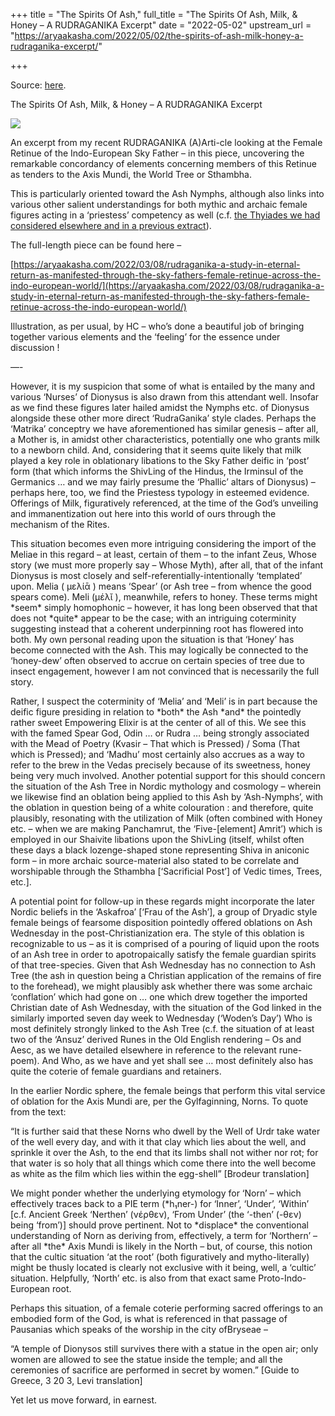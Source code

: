 +++
title = "The Spirits Of Ash,"
full_title = "The Spirits Of Ash, Milk, & Honey – A RUDRAGANIKA Excerpt"
date = "2022-05-02"
upstream_url = "https://aryaakasha.com/2022/05/02/the-spirits-of-ash-milk-honey-a-rudraganika-excerpt/"

+++

Source: [here](https://aryaakasha.com/2022/05/02/the-spirits-of-ash-milk-honey-a-rudraganika-excerpt/).

The Spirits Of Ash, Milk, & Honey – A RUDRAGANIKA Excerpt

![](https://aryaakasha.files.wordpress.com/2022/05/279340846_369981231745539_1106476884686222868_n.jpg?w=819)

An excerpt from my recent RUDRAGANIKA (A)Arti-cle looking at the Female Retinue of the Indo-European Sky Father – in this piece, uncovering the remarkable concordancy of elements concerning members of this Retinue as tenders to the Axis Mundi, the World Tree or Sthambha.

This is particularly oriented toward the Ash Nymphs, although also links into various other salient understandings for both mythic and archaic female figures acting in a ‘priestess’ competency as well (c.f. [the Thyiades we had considered elsewhere and in a previous extract](https://aryaakasha.com/2022/04/20/the-thiasos-of-dionysus-a-rudraganika-excerpt/)).

The full-length piece can be found here –

[https://aryaakasha.com/2022/03/08/rudraganika-a-study-in-eternal-return-as-manifested-through-the-sky-fathers-female-retinue-across-the-indo-european-world/](https://aryaakasha.com/2022/03/08/rudraganika-a-study-in-eternal-return-as-manifested-through-the-sky-fathers-female-retinue-across-the-indo-european-world/)

Illustration, as per usual, by HC – who’s done a beautiful job of bringing together various elements and the ‘feeling’ for the essence under discussion !

—-

However, it is my suspicion that some of what is entailed by the many and various ‘Nurses’ of Dionysus is also drawn from this attendant well. Insofar as we find these figures later hailed amidst the Nymphs etc. of Dionysus alongside these other more direct ‘RudraGanika’ style clades. Perhaps the ‘Matrika’ conceptry we have aforementioned has similar genesis – after all, a Mother is, in amidst other characteristics, potentially one who grants milk to a newborn child. And, considering that it seems quite likely that milk played a key role in oblationary libations to the Sky Father deific in ‘post’ form (that which informs the ShivLing of the Hindus, the Irminsul of the Germanics … and we may fairly presume the ‘Phallic’ altars of Dionysus) – perhaps here, too, we find the Priestess typology in esteemed evidence. Offerings of Milk, figuratively referenced, at the time of the God’s unveiling and immanentization out here into this world of ours through the mechanism of the Rites.

This situation becomes even more intriguing considering the import of the Meliae in this regard – at least, certain of them – to the infant Zeus, Whose story (we must more properly say – Whose Myth), after all, that of the infant Dionysus is most closely and self-referentially-intentionally ‘templated’ upon. Melia ( μελίᾱ ) means ‘Spear’ (or Ash tree – from whence the good spears come). Meli (μέλῐ ), meanwhile, refers to honey. These terms might \*seem\* simply homophonic – however, it has long been observed that that does not \*quite\* appear to be the case; with an intriguing coterminity suggesting instead that a coherent underpinning root has flowered into both. My own personal reading upon the situation is that ‘Honey’ has become connected with the Ash. This may logically be connected to the ‘honey-dew’ often observed to accrue on certain species of tree due to insect engagement, however I am not convinced that is necessarily the full story.

Rather, I suspect the coterminity of ‘Melia’ and ‘Meli’ is in part because the deific figure presiding in relation to \*both\* the Ash \*and\* the pointedly rather sweet Empowering Elixir is at the center of all of this. We see this with the famed Spear God, Odin … or Rudra … being strongly associated with the Mead of Poetry (Kvasir – That which is Pressed) / Soma (That which is Pressed); and ‘Madhu’ most certainly also accrues as a way to refer to the brew in the Vedas precisely because of its sweetness, honey being very much involved. Another potential support for this should concern the situation of the Ash Tree in Nordic mythology and cosmology – wherein we likewise find an oblation being applied to this Ash by ‘Ash-Nymphs’, with the oblation in question being of a white colouration : and therefore, quite plausibly, resonating with the utilization of Milk (often combined with Honey etc. – when we are making Panchamrut, the ‘Five-\[element\] Amrit’) which is employed in our Shaivite libations upon the ShivLing (itself, whilst often these days a black lozenge-shaped stone representing Shiva in aniconic form – in more archaic source-material also stated to be correlate and worshipable through the Sthambha \[‘Sacrificial Post’\] of Vedic times, Trees, etc.\].

A potential point for follow-up in these regards might incorporate the later Nordic beliefs in the ‘Askafroa’ \[‘Frau of the Ash’\], a group of Dryadic style female beings of fearsome disposition pointedly offered oblations on Ash Wednesday in the post-Christianization era. The style of this oblation is recognizable to us – as it is comprised of a pouring of liquid upon the roots of an Ash tree in order to apotropaically satisfy the female guardian spirits of that tree-species. Given that Ash Wednesday has no connection to Ash Tree (the ash in question being a Christian application of the remains of fire to the forehead), we might plausibly ask whether there was some archaic ‘conflation’ which had gone on … one which drew together the imported Christian date of Ash Wednesday, with the situation of the God linked in the similarly imported seven day week to Wednesday (‘Woden’s Day’) Who is most definitely strongly linked to the Ash Tree (c.f. the situation of at least two of the ‘Ansuz’ derived Runes in the Old English rendering – Os and Aesc, as we have detailed elsewhere in reference to the relevant rune-poem). And Who, as we have and yet shall see … most definitely also has quite the coterie of female guardians and retainers.

In the earlier Nordic sphere, the female beings that perform this vital service of oblation for the Axis Mundi are, per the Gylfaginning, Norns. To quote from the text:

“It is further said that these Norns who dwell by the Well of Urdr take water of the well every day, and with it that clay which lies about the well, and sprinkle it over the Ash, to the end that its limbs shall not wither nor rot; for that water is so holy that all things which come there into the well become as white as the film which lies within the egg-shell” \[Brodeur translation\]

We might ponder whether the underlying etymology for ‘Norn’ – which effectively traces back to a PIE term (\*h₁ner-) for ‘Inner’, ‘Under’, ‘Within’ \[c.f. Ancient Greek ‘Nerthen’ (νέρθεν), ‘From Under’ (the ‘-then’ (-θεν) being ‘from’)\] should prove pertinent. Not to \*displace\* the conventional understanding of Norn as deriving from, effectively, a term for ‘Northern’ – after all \*the\* Axis Mundi is likely in the North – but, of course, this notion that the cultic situation ‘at the root’ (both figuratively and mytho-literally) might be thusly located is clearly not exclusive with it being, well, a ‘cultic’ situation. Helpfully, ‘North’ etc. is also from that exact same Proto-Indo-European root.

Perhaps this situation, of a female coterie performing sacred offerings to an embodied form of the God, is what is referenced in that passage of Pausanias which speaks of the worship in the city ofBryseae –

“A temple of Dionysos still survives there with a statue in the open air; only women are allowed to see the statue inside the temple; and all the ceremonies of sacrifice are performed in secret by women.” \[Guide to Greece, 3 20 3, Levi translation\]

Yet let us move forward, in earnest.